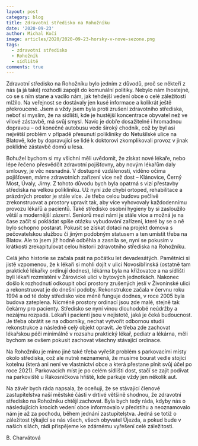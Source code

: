 ```yaml
---
layout: post
category: blog
title: Zdravotní středisko na Rohožníku
date: '2020-09-23'
author: Michal Kočí
image: articles/2020/2020-09-23-horsky-v-nove-sezone.png
tags:
  - zdravotní středisko
  - Rohožník
  - sídliště
comments: true
---
```


Zdravotní středisko na Rohožníku bylo jedním z důvodů, proč se někteří z nás (a já také) rozhodli zapojit do komunální politiky. Nebylo nám lhostejné, co se s ním stane a vadilo nám, jak tehdejší vedení obce o celé záležitosti mlžilo. Na veřejnost se dostávaly jen kusé informace a kolikrát ještě překroucené. Jsem a vždy jsem byla proti zrušení zdravotního střediska, neboť si myslím, že na sídlišti, kde je hustější koncentrace obyvatel než ve vilové zástavbě, má svůj smysl. Navíc je dobře dosažitelné i hromadnou dopravou – od konečné autobusu vede široký chodník, což by byl asi největší problém v případě přesunutí polikliniky do Netušilské ulice na Blatově, kde by dopravující se lidé k doktorovi zkomplikovali provoz v jinak poklidné zástavbě domů u lesa. 

Bohužel bychom si my všichni měli uvědomit, že získat nové lékaře, nebo lépe řečeno přesvědčit zdravotní pojišťovny, aby novým lékařům daly smlouvy, je věc nesnadná. V dostupné vzdálenosti, viděno očima pojišťoven, máme zdravotních zařízení více než dost – Klánovice, Černý Most, Úvaly, Jirny. Z tohoto důvodu bych byla opatrná s vizí přestavby střediska na velkou polikliniku. Už nyní zde chybí ortoped, rehabilitace a prázdných prostor je stále více. Je třeba celou budovu pečlivě zrekonstruovat a prostory upravit tak, aby více vyhovovaly každodennímu provozu lékařů a pacientů. Také středisko osobní hygieny by si zasloužilo větší a modernější zázemí. Seniorů mezi námi je stále více a možná je na čase začít si pokládat spíše otázku vybudování zařízení, které by se o ně bylo schopno postarat. Pokusit se získat dotaci na projekt domova s pečovatelskou službou či jiným podobným statusem a ten umístit třeba na Blatov. Ale to jsem již hodně odběhla a zasnila se, nyní se pokusím v krátkosti zrekapitulovat celou historii zdravotního střediska na Rohožníku.

Celá jeho historie se začala psát na počátku let devadesátých. Pamětníci si jistě vzpomenou, že k lékaři si mohli dojít v ulici Novosibřinská (ostatně tam praktické lékařky ordinují dodnes), lékárna byla na křižovatce a na sídlišti byli lékaři rozmístěni v Žárovické ulici v bytových jednotkách. Nakonec došlo k rozhodnutí odkoupit obcí prostory zrušených jeslí v Živonínské ulici a rekonstruovat je do dnešní podoby. Rekonstrukce začala v červnu roku 1994 a od té doby středisko více méně funguje dodnes, v roce 2005 byla budova zateplena. Nicméně prostory ordinací jsou zde malé, stejně tak čekárny pro pacienty. Středisko se nyní vinou dlouhodobé neúdržby a nezájmu rozpadá. Lékaři i pacienti jsou v nejistotě, jaká je čeká budoucnost. Je třeba obrátit se na odborníky, nechat vytvořit odbornou studii rekonstrukce a následně celý objekt opravit. Je třeba zde zachovat lékařskou péči minimálně v rozsahu praktický lékař, pediatr a lékárna, měli bychom se ovšem pokusit zachovat všechny stávající ordinace.

Na Rohožníku je mimo jiné také třeba vyřešit problém s parkovacími místy okolo střediska, což ale nutně neznamená, že musíme bourat vedle stojící kotelnu (která ani není ve vlastnictví obce a která přestane plnit svůj účel po roce 2021). Parkovacích míst je po celém sídlišti dost, stačí se zajít podívat na parkoviště u Rákosníčkova hřiště, kde parkuje vždy jen několik aut. 

Na závěr bych ráda napsala, že oceňuji, že se stávající členové zastupitelstva naší městské části v drtivé většině shodnou, že zdravotní středisko na Rohožníku chtějí zachovat. Byla bych tedy ráda, kdyby nás o následujících krocích vedení obce informovalo v předstihu a neoznamovalo nám je až za pochodu, během jednání zastupitelstva. Jedná se totiž o záležitost týkající se nás všech, všech obyvatel Újezda, a pokud bude v našich silách, rádi přispějeme ke zdárnému vyřešení celé záležitosti. 

B. Charvátová